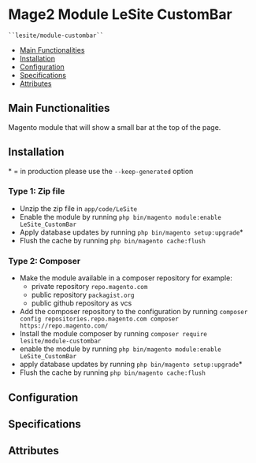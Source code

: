 # Mage2 Module LeSite CustomBar

    ``lesite/module-custombar``

 - [Main Functionalities](#markdown-header-main-functionalities)
 - [Installation](#markdown-header-installation)
 - [Configuration](#markdown-header-configuration)
 - [Specifications](#markdown-header-specifications)
 - [Attributes](#markdown-header-attributes)


## Main Functionalities
Magento module that will show a small bar at the top of the page.

## Installation
\* = in production please use the `--keep-generated` option

### Type 1: Zip file

 - Unzip the zip file in `app/code/LeSite`
 - Enable the module by running `php bin/magento module:enable LeSite_CustomBar`
 - Apply database updates by running `php bin/magento setup:upgrade`\*
 - Flush the cache by running `php bin/magento cache:flush`

### Type 2: Composer

 - Make the module available in a composer repository for example:
    - private repository `repo.magento.com`
    - public repository `packagist.org`
    - public github repository as vcs
 - Add the composer repository to the configuration by running `composer config repositories.repo.magento.com composer https://repo.magento.com/`
 - Install the module composer by running `composer require lesite/module-custombar`
 - enable the module by running `php bin/magento module:enable LeSite_CustomBar`
 - apply database updates by running `php bin/magento setup:upgrade`\*
 - Flush the cache by running `php bin/magento cache:flush`


## Configuration




## Specifications




## Attributes



